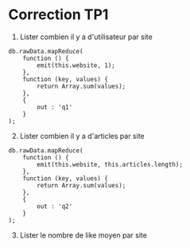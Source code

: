 # Correction TP1

1. Lister combien il y a d'utilisateur par site

```
db.rawData.mapReduce(
    function () {
        emit(this.website, 1);
    },
    function (key, values) {
        return Array.sum(values);
    },
    {
        out : 'q1'
    }
);
```

2. Lister combien il y a d'articles par site

```
db.rawData.mapReduce(
    function () {
        emit(this.website, this.articles.length);
    },
    function (key, values) {
        return Array.sum(values);
    },
    {
        out : 'q2'
    }
);
```

3. Lister le nombre de like moyen par site

